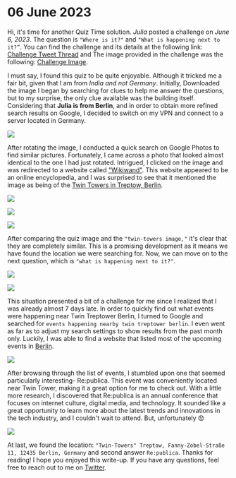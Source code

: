 # 06 June 2023

Hi, it's time for another Quiz Time solution. *Julia* posted a challenge on *June 6, 2023*. The question is `"Where is it?"` and `"What is happening next to it?”`. You can find the challenge and its details at the following link: [Challenge Tweet Thread](https://twitter.com/bayer_julia/status/1665826499977420802) and The image provided in the challenge was the following: [Challenge Image](https://pbs.twimg.com/media/Fx40Xy4XsAUaiCO?format=jpg&name=orig).

I must say, I found this quiz to be quite enjoyable. Although it tricked me a fair bit, given that I am from *India and not Germany*. Initially, Downloaded the image I began by searching for clues to help me answer the questions, but to my surprise, the only clue available was the building itself. Considering that **Julia is from Berlin**, and in order to obtain more refined search results on Google, I decided to switch on my VPN and connect to a server located in Germany.

![](https://image-cdn.sarvagya.one/06-June-2023/clue.jpeg)

After rotating the image, I conducted a quick search on Google Photos to find similar pictures. Fortunately, I came across a photo that looked almost identical to the one I had just rotated. Intrigued, I clicked on the image and was redirected to a website called ["Wikiwand"](https://www.wikiwand.com/de/Liste_der_Hochh%C3%A4user_in_Berlin). This website appeared to be an online encyclopedia, and I was surprised to see that it mentioned the image as being of the [Twin Towers in Treptow, Berlin](https://upload.wikimedia.org/wikipedia/commons/f/fb/TwinTowers_BerlinTreptow.jpg).

![](https://image-cdn.sarvagya.one/06-June-2023/search-clue.jpeg)

![](https://image-cdn.sarvagya.one/06-June-2023/found-twin-tower.jpeg)

![](https://image-cdn.sarvagya.one/06-June-2023/clue-1.jpeg)

After comparing the quiz image and the `"twin-towers image,"` it's clear that they are completely similar. This is a promising development as it means we have found the location we were searching for. Now, we can move on to the next question, which is `"what is happening next to it?"`.

![](https://image-cdn.sarvagya.one/06-June-2023/compare-clue.jpeg)

![](https://image-cdn.sarvagya.one/06-June-2023/google-earth.jpeg)

This situation presented a bit of a challenge for me since I realized that I was already almost 7 days late. In order to quickly find out what events were happening near Twin Treptower Berlin, I turned to Google and searched for `events happening nearby twin treptower berlin`. I even went as far as to adjust my search settings to show results from the past month only. Luckily, I was able to find a website that listed most of the upcoming events in [Berlin](https://www.berlin.de/events/jahresuebersicht/juni/).

![](https://image-cdn.sarvagya.one/06-June-2023/search-events.jpeg)

After browsing through the list of events, I stumbled upon one that seemed particularly interesting- Re:publica. This event was conveniently located near Twin Tower, making it a great option for me to check out. With a little more research, I discovered that Re:publica is an annual conference that focuses on internet culture, digital media, and technology. It sounded like a great opportunity to learn more about the latest trends and innovations in the tech industry, and I couldn't wait to attend. But, unfortunately 😟

![](https://image-cdn.sarvagya.one/06-June-2023/found-event.jpeg)

At last, we found the location: `"Twin-Towers" Treptow, Fanny-Zobel-Straße 11, 12435 Berlin, Germany` and second answer `Re:publica`. Thanks for reading! I hope you enjoyed this write-up. If you have any questions, feel free to reach out to me on [Twitter](https://twitter.com/iamsarvagyaa).